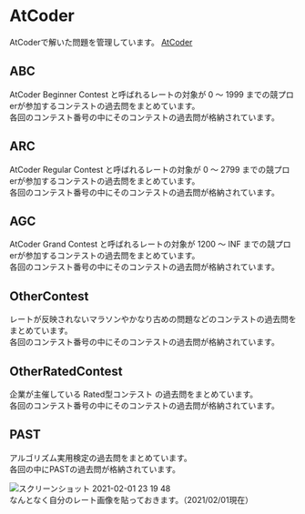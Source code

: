 # AtCoder
AtCoderで解いた問題を管理しています。
[AtCoder](https://atcoder.jp/)


## ABC
AtCoder Beginner Contest と呼ばれるレートの対象が 0 〜 1999 までの競プロerが参加するコンテストの過去問をまとめています。  
各回のコンテスト番号の中にそのコンテストの過去問が格納されています。

## ARC
AtCoder Regular Contest と呼ばれるレートの対象が 0 〜 2799 までの競プロerが参加するコンテストの過去問をまとめています。  
各回のコンテスト番号の中にそのコンテストの過去問が格納されています。

## AGC
AtCoder Grand Contest と呼ばれるレートの対象が 1200 〜 INF までの競プロerが参加するコンテストの過去問をまとめています。  
各回のコンテスト番号の中にそのコンテストの過去問が格納されています。

## OtherContest
レートが反映されないマラソンやかなり古めの問題などのコンテストの過去問をまとめています。  
各回のコンテスト番号の中にそのコンテストの過去問が格納されています。

## OtherRatedContest
企業が主催している Rated型コンテスト の過去問をまとめています。  
各回のコンテスト番号の中にそのコンテストの過去問が格納されています。

## PAST
アルゴリズム実用検定の過去問をまとめています。  
各回の中にPASTの過去問が格納されています。    

![スクリーンショット 2021-02-01 23 19 48](https://user-images.githubusercontent.com/66785066/106470730-2fab2b00-64e4-11eb-953a-12f94afef536.png)  
なんとなく自分のレート画像を貼っておきます。（2021/02/01現在）

